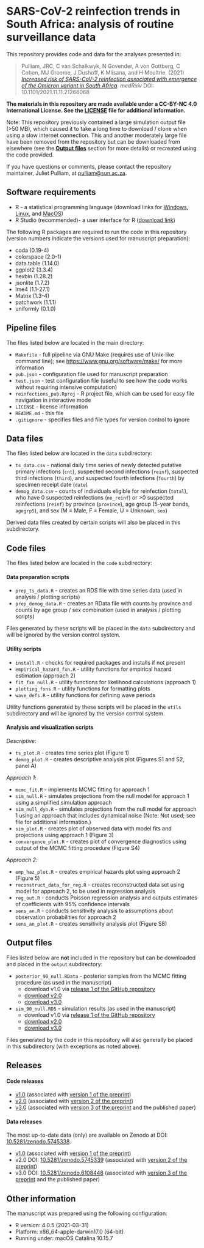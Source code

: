 # SARS-CoV-2 reinfection trends in South Africa: analysis of routine surveillance data 

This repository provides code and data for the analyses presented in:

> Pulliam, JRC, C van Schalkwyk, N Govender, A von Gottberg, C Cohen, MJ Groome, J Dushoff, K Mlisana, and H Moultrie. (2021) [_Increased risk of SARS-CoV-2 reinfection associated with emergence of the Omicron variant in South Africa_](https://www.medrxiv.org/content/10.1101/2021.11.11.21266068v2). _medRxiv_ DOI: 10.1101/2021.11.11.21266068

**The materials in this repository are made available under a CC-BY-NC 4.0 International License. See the [LICENSE](./LICENSE) file for additional information.**

Note: This repository previously contained a large simulation output file (>50 MB), which caused it to take a long time to download / clone when using a slow internet connection. This and another moderately large file have been removed from the repository but can be downloaded from elsewhere (see the [**Output files**](#output) section for more details) or recreated using the code provided.

If you have questions or comments, please contact the repository maintainer, Juliet Pulliam, at <pulliam@sun.ac.za>.

## Software requirements

- R - a statistical programming language (download links for [Windows](http://cran.r-project.org/bin/windows/base/), [Linux](http://cran.r-project.org/bin/linux/), and [MacOS](http://cran.r-project.org/bin/macosx/))
- R Studio (recommended)- a user interface for R ([download link](http://www.rstudio.com/products/rstudio/download/))

The following R packages are required to run the code in this repository (version numbers indicate the versions used for manuscript preparation):

- coda (0.19-4)
- colorspace (2.0-1)
- data.table (1.14.0)
- ggplot2 (3.3.4)
- hexbin (1.28.2)
- jsonlite (1.7.2)
- lme4 (1.1-27.1)
- Matrix (1.3-4)
- patchwork (1.1.1)
- uniformly (0.1.0)

## Pipeline files

The files listed below are located in the main directory:

- `Makefile` - full pipeline via GNU Make (requires use of Unix-like command line); see <https://www.gnu.org/software/make/> for more information
- `pub.json` - configuration file used for manuscript preparation
- `test.json` - test configuration file (useful to see how the code works without requiring intensive computation)
- `reinfections_pub.Rproj` - R project file, which can be used for easy file navigation in interactive mode
- `LICENSE` - license information
- `README.md` - this file
- `.gitignore` - specifies files and file types for version control to ignore

## Data files

The files listed below are located in the `data` subdirectory:

- `ts_data.csv` - national daily time series of newly detected putative primary infections (`cnt`), suspected second infections (`reinf`), suspected third infections (`third`), and suspected fourth infections (`fourth`) by specimen receipt date (`date`)
- `demog_data.csv` - counts of individuals eligible for reinfection (`total`), who have 0 suspected reinfections (`no_reinf`) or >0 suspected reinfections (`reinf`) by province (`province`), age group (5-year bands, `agegrp5`), and sex (M = Male, F = Female, U = Unknown, `sex`)

Derived data files created by certain scripts will also be placed in this subdirectory.

## Code files

The files listed below are located in the `code` subdirectory:

#### Data preparation scripts

- `prep_ts_data.R` - creates an RDS file with time series data (used in analysis / plotting scripts)
- `prep_demog_data.R` - creates an RData file with counts by province and counts by age group / sex combination (used in analysis / plotting scripts)

Files generated by these scripts will be placed in the `data` subdirectory and will be ignored by the version control system.

#### Utility scripts

- `install.R` - checks for required packages and installs if not present
- `empirical_hazard_fxn.R` - utility functions for empirical hazard estimation (approach 2)
- `fit_fxn_null.R` - utility functions for likelihood calculations (approach 1)
- `plotting_fxns.R` - utility functions for formatting plots
- `wave_defs.R` - utility functions for defining wave periods

Utility functions generated by these scripts will be placed in the `utils` subdirectory and will be ignored by the version control system.

#### Analysis and visualization scripts

_Descriptive_:

- `ts_plot.R` - creates time series plot (Figure 1)
- `demog_plot.R` - creates descriptive analysis plot (Figures S1 and S2, panel A)

_Approach 1_:

- `mcmc_fit.R` - implements MCMC fitting for approach 1
- `sim_null.R` - simulates projections from the null model for approach 1 using a simplified simulation approach
- `sim_null_dyn.R` - simulates projections from the null model for approach 1 using an approach that includes dynamical noise (Note: Not used; see file for additional information.)
- `sim_plot.R` - creates plot of observed data with model fits and projections using approach 1 (Figure 3)
- `convergence_plot.R` - creates plot of convergence diagnostics using output of the MCMC fitting procedure (Figure S4)

_Approach 2_:

- `emp_haz_plot.R` - creates empirical hazards plot using approach 2 (Figure 5)
- `reconstruct_data_for_reg.R` - creates reconstructed data set using model for approach 2, to be used in regression analysis
- `reg_out.R` - conducts Poisson regression analysis and outputs estimates of coefficients with 95% confidence intervals
- `sens_an.R` - conducts sensitivity analysis to assumptions about observation probabilities for approach 2
- `sens_an_plot.R` - creates sensitivity analysis plot (Figure S8)

## <a name="output"></a>Output files

Files listed below are **not** included in the repository but can be downloaded and placed in the `output` subdirectory:

- `posterior_90_null.RData` - posterior samples from the MCMC fitting procedure (as used in the manuscript)
    - download v1.0 via [release 1 of the GitHub repository](https://github.com/jrcpulliam/reinfections/releases/tag/v1.0)
    - [download v2.0](https://zenodo.org/record/5745339/files/posterior_90_null_pub.RData?download=1)
    - [download v3.0](https://zenodo.org/record/6108448/files/posterior_90_null_pub.RData?download=1)
- `sim_90_null.RDS` - simulation results (as used in the manuscript)
    - download v1.0 via [release 1 of the GitHub repository](https://github.com/jrcpulliam/reinfections/releases/tag/v1.0)
    - [download v2.0](https://zenodo.org/record/5745339/files/sim_90_null_pub.RDS?download=1)
    - [download v3.0](https://zenodo.org/record/6108448/files/sim_90_null_pub.RDS?download=1)

Files generated by the code in this repository will also generally be placed in this subdirectory (with exceptions as noted above).

## Releases

#### Code releases

- [v1.0](https://github.com/jrcpulliam/reinfections/releases/tag/v1.0) (associated with [version 1 of the preprint]( https://www.medrxiv.org/content/10.1101/2021.11.11.21266068v1))
- [v2.0](https://github.com/jrcpulliam/reinfections/releases/tag/v2.0) (associated with [version 2 of the preprint]( https://www.medrxiv.org/content/10.1101/2021.11.11.21266068v2))
- [v3.0](https://github.com/jrcpulliam/reinfections/releases/tag/v3.0) (associated with [version 3 of the preprint]( https://www.medrxiv.org/content/10.1101/2021.11.11.21266068v3) and the published paper)

#### Data releases

The most up-to-date data (only) are available on Zenodo at DOI: [10.5281/zenodo.5745338](https://zenodo.org/record/5745338).

- [v1.0](https://github.com/jrcpulliam/reinfections/releases/tag/v1.0) (associated with [version 1 of the preprint]( https://www.medrxiv.org/content/10.1101/2021.11.11.21266068v1))
- v2.0 DOI: [10.5281/zenodo.5745339](https://zenodo.org/record/5745339) (associated with [version 2 of the preprint]( https://www.medrxiv.org/content/10.1101/2021.11.11.21266068v2))
- v3.0 DOI: [10.5281/zenodo.6108448](https://zenodo.org/record/6108448) (associated with [version 3 of the preprint]( https://www.medrxiv.org/content/10.1101/2021.11.11.21266068v3) and the published paper)

## Other information

The manuscript was prepared using the following configuration:

- R version: 4.0.5 (2021-03-31)
- Platform: x86_64-apple-darwin17.0 (64-bit)
- Running under: macOS Catalina 10.15.7
